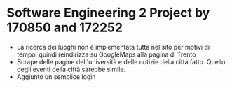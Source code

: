 # Software Engineering 2 Project by 170850 and 172252

* La ricerca dei luoghi non è implementata tutta nel sito per motivi di tempo, quindi reindirizza su GoogleMaps alla pagina di Trento
* Scrape delle pagine dell'università e delle notizie della città fatto. Quello degli eventi della città sarebbe simile.
* Aggiunto un semplice login
